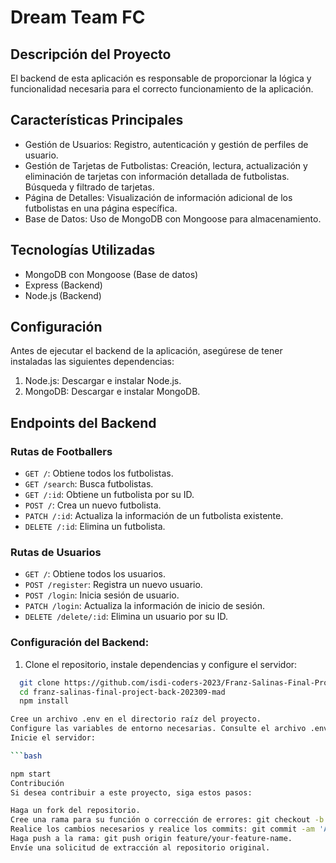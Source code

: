 # Dream Team FC

## Descripción del Proyecto

El backend de esta aplicación es responsable de proporcionar la lógica y funcionalidad necesaria para el correcto funcionamiento de la aplicación.

## Características Principales

- Gestión de Usuarios: Registro, autenticación y gestión de perfiles de usuario.
- Gestión de Tarjetas de Futbolistas: Creación, lectura, actualización y eliminación de tarjetas con información detallada de futbolistas. Búsqueda y filtrado de tarjetas.
- Página de Detalles: Visualización de información adicional de los futbolistas en una página específica.
- Base de Datos: Uso de MongoDB con Mongoose para almacenamiento.

## Tecnologías Utilizadas

- MongoDB con Mongoose (Base de datos)
- Express (Backend)
- Node.js (Backend)

## Configuración

Antes de ejecutar el backend de la aplicación, asegúrese de tener instaladas las siguientes dependencias:

1. Node.js: Descargar e instalar Node.js.
2. MongoDB: Descargar e instalar MongoDB.

## Endpoints del Backend

### Rutas de Footballers

- `GET /`: Obtiene todos los futbolistas.
- `GET /search`: Busca futbolistas.
- `GET /:id`: Obtiene un futbolista por su ID.
- `POST /`: Crea un nuevo futbolista.
- `PATCH /:id`: Actualiza la información de un futbolista existente.
- `DELETE /:id`: Elimina un futbolista.

### Rutas de Usuarios

- `GET /`: Obtiene todos los usuarios.
- `POST /register`: Registra un nuevo usuario.
- `POST /login`: Inicia sesión de usuario.
- `PATCH /login`: Actualiza la información de inicio de sesión.
- `DELETE /delete/:id`: Elimina un usuario por su ID.

### Configuración del Backend:

1. Clone el repositorio, instale dependencias y configure el servidor:

````bash
  git clone https://github.com/isdi-coders-2023/Franz-Salinas-Final-Project-back-202309-mad.git
  cd franz-salinas-final-project-back-202309-mad
  npm install

Cree un archivo .env en el directorio raíz del proyecto.
Configure las variables de entorno necesarias. Consulte el archivo .env.example para obtener una lista de las variables requeridas.
Inicie el servidor:

```bash

npm start
Contribución
Si desea contribuir a este proyecto, siga estos pasos:

Haga un fork del repositorio.
Cree una rama para su función o corrección de errores: git checkout -b feature/your-feature-name.
Realice los cambios necesarios y realice los commits: git commit -am 'Add some feature'.
Haga push a la rama: git push origin feature/your-feature-name.
Envíe una solicitud de extracción al repositorio original.
````
